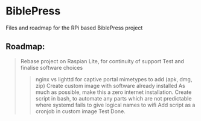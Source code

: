 # BiblePress
Files and roadmap for the RPi based BiblePress project

## Roadmap:
> Rebase project on Raspian Lite, for continuity of support
Test and finalise software choices
>> nginx vs lighttd for captive portal
mimetypes to add (apk, dmg, zip)
> Create custom image with software already installed
>> As much as possible, make this a zero internet installation.
> Create script in bash, to automate any parts which are not predictable
>> where systemd fails to give logical names to wifi
> Add script as a cronjob in custom image
> Test
Done.
